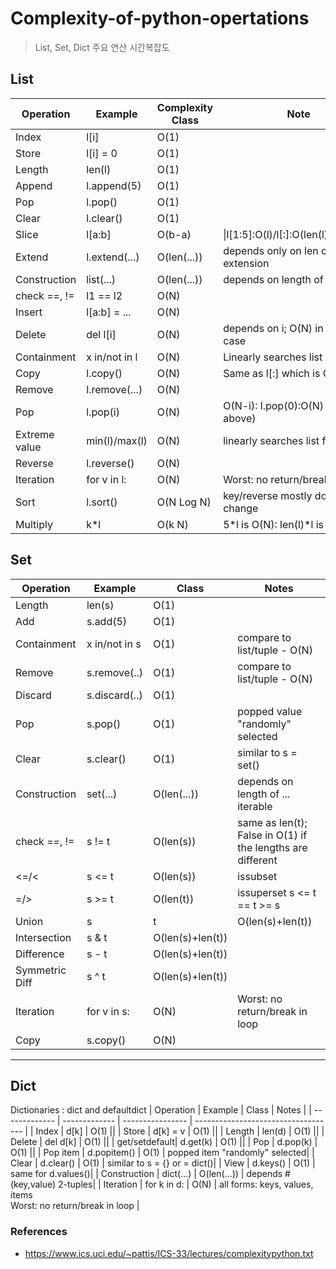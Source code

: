 # Complexity-of-python-opertations

> List, Set, Dict 주요 연산 시간복잡도

##  List

| Operation     | Example       | Complexity Class | Note                                |
| ------------- | ------------- | ---------------- | ----------------------------------- |
| Index         | l[i]          | O(1)             |                                     |
| Store         | l[i] = 0      | O(1)             |                                     |
| Length        | len(l)        | O(1)             |                                     |
| Append        | l.append(5)   | O(1)             |                                     |
| Pop           | l.pop()       | O(1)             |                                     |
| Clear         | l.clear()     | O(1)             |                                     |
| Slice         | l[a:b]        | O(b-a)           | \|l[1:5]:O(l)/l[:]:O(len(l)-0)=O(N) |
| Extend        | l.extend(...) | O(len(...))      | depends only on len of extension    |
| Construction  | list(...)     | O(len(...))      | depends on length of ... iterable   |
| check ==, !=  | l1 == l2      | O(N)             |                                     |
| Insert        | l[a:b] = ...  | O(N)             |                                     |
| Delete        | del l[i]      | O(N)             | depends on i; O(N) in worst case    |
| Containment   | x in/not in l | O(N)             | Linearly searches list              |
| Copy          | l.copy()      | O(N)             | Same as l[:] which is O(N)          |
| Remove        | l.remove(...) | O(N)             |                                     |
| Pop           | l.pop(i)      | O(N)             | O(N-i): l.pop(0):O(N) (see above)   |
| Extreme value | min(l)/max(l) | O(N)             | linearly searches list for value    |
| Reverse       | l.reverse()   | O(N)             |                                     |
| Iteration     | for v in l:   | O(N)             | Worst: no return/break in loop      |
| Sort          | l.sort()      | O(N Log N)       | key/reverse mostly doesn't change   |
| Multiply      | k*l           | O(k N)           | 5*l is O(N): len(l)*l is O(N**2)    |



## Set


| Operation     | Example       | Class             | Notes  |
| ------------- | ------------- | ---------------- | ----------------------------------- |
| Length        | len(s)       | O(1)	    		 |
| Add           | s.add(5)     | O(1)	 		 	   |
| Containment          | x in/not in s           | O(1)	  		           | compare to list/tuple - O(N)|
| Remove        | s.remove(..) | O(1)	    		 | compare to list/tuple - O(N) |
| Discard       | s.discard(..)| O(1)	    		 |
| Pop           | s.pop()      | O(1)	    		 | popped value "randomly" selected|
| Clear         | s.clear()    | O(1)	    		 | similar to s = set()|
| Construction  | set(...)     | O(len(...))   | depends on length of ... iterable|
| check ==, !=  | s != t       | O(len(s))     | same as len(t); False in O(1) if the lengths are different|
| <=/<          | s <= t       | O(len(s))     | issubset|
| =/>          | s >= t       | O(len(t))     | issuperset s <= t == t >= s|
| Union         | s | t        | O(len(s)+len(t))|
| Intersection  | s & t        | O(len(s)+len(t))|
| Difference    | s - t        | O(len(s)+len(t))|
| Symmetric Diff| s ^ t        | O(len(s)+len(t))|
| Iteration     | for v in s:  | O(N)          | Worst: no return/break in loop|
| Copy          | s.copy()     | O(N)	    		 |

---




## Dict


Dictionaries : dict and defaultdict
| Operation     | Example       | Class             | Notes  |
| ------------- | ------------- | ---------------- | ----------------------------------- |
| Index         | d[k]         | O(1)	     			||
| Store         | d[k] = v     | O(1)	     			||
| Length        | len(d)       | O(1)	     			||
| Delete        | del d[k]     | O(1)	     			||
| get/setdefault| d.get(k)     | O(1)	     			||
| Pop           | d.pop(k)     | O(1)	     			||
| Pop item      | d.popitem()  | O(1)	     			| popped item "randomly" selected|
| Clear         | d.clear()    | O(1)	     			| similar to s = {} or = dict()|
| View          | d.keys()     | O(1)	     			| same for d.values()|
| Construction  | dict(...)    | O(len(...))   | depends # (key,value) 2-tuples|
| Iteration     | for k in d:  | O(N)          | all forms: keys, values, items<br /> Worst: no return/break in loop |



### References

- https://www.ics.uci.edu/~pattis/ICS-33/lectures/complexitypython.txt

